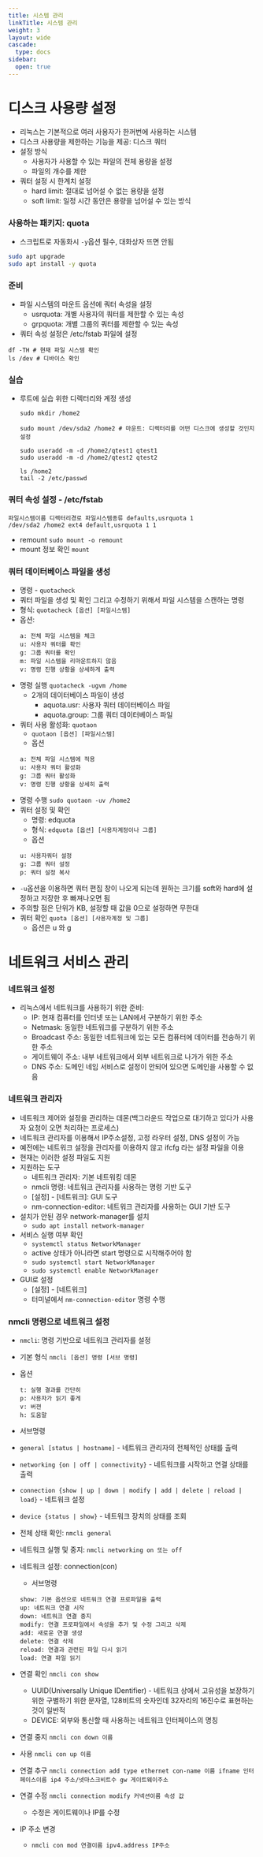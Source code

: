 ```yaml
---
title: 시스템 관리
linkTitle: 시스템 관리
weight: 3
layout: wide
cascade:
  type: docs
sidebar:
  open: true
---
```

# 디스크 사용량 설정
- 리눅스는 기본적으로 여러 사용자가 한꺼번에 사용하는 시스템
- 디스크 사용량을 제한하는 기능을 제공: 디스크 쿼터
- 설정 방식
  - 사용자가 사용할 수 있는 파일의 전체 용량을 설정
  - 파일의 개수를 제한
- 쿼터 설정 시 한계치 설정
  - hard limit: 절대로 넘어설 수 없는 용량을 설정
  - soft limit: 일정 시간 동안은 용량을 넘어설 수 있는 방식

### 사용하는 패키지: quota
- 스크립트로 자동화시 `-y`옵션 필수, 대화상자 뜨면 안됨
```bash
sudo apt upgrade
sudo apt install -y quota
```

### 준비
- 파일 시스템의 마운트 옵션에 쿼터 속성을 설정
  - usrquota: 개별 사용자의 쿼터를 제한할 수 있는 속성
  - grpquota: 개별 그룹의 쿼터를 제한할 수 있는 속성
- 쿼터 속성 설정은 /etc/fstab 파일에 설정
```
df -TH # 현재 파일 시스템 확인
ls /dev # 디바이스 확인
```

### 실습
- 루트에 실습 위한 디렉터리와 계정 생성
  ```
  sudo mkdir /home2
  
  sudo mount /dev/sda2 /home2 # 마운트: 디렉터리를 어떤 디스크에 생성할 것인지 설정

  sudo useradd -m -d /home2/qtest1 qtest1
  sudo useradd -m -d /home2/qtest2 qtest2

  ls /home2
  tail -2 /etc/passwd
  ```

### 쿼터 속성 설정 - /etc/fstab 
```
파일시스템이름 디렉터리경로 파일시스템종류 defaults,usrquota 1
/dev/sda2 /home2 ext4 default,usrquota 1 1
```
- remount `sudo mount -o remount`
- mount 정보 확인 `mount` 

### 쿼터 데이터베이스 파일을 생성
- 명령 - `quotacheck`
- 쿼터 파일을 생성 및 확인 그리고 수정하기 위해서 파일 시스템을 스캔하는 명령
- 형식: `quotacheck [옵션] [파일시스템]`
- 옵션:
  ```
  a: 전체 파일 시스템을 체크
  u: 사용자 쿼터를 확인
  g: 그룹 쿼터를 확인
  m: 파일 시스템을 리마운트하지 않음
  v: 명령 진행 상황을 상세하게 출력
  ```
- 명령 실행 `quotacheck -ugvm /home`
  - 2개의 데이터베이스 파일이 생성
    - aquota.usr: 사용자 쿼터 데이터베이스 파일
    - aquota.group: 그룹 쿼터 데이터베이스 파일
- 쿼터 사용 활성화: `quotaon`
  - `quotaon [옵션] [파일시스템]`
  - 옵션
  ```
  a: 전체 파일 시스템에 적용
  u: 사용자 쿼터 활성화
  g: 그룹 쿼터 활성화
  v: 명령 진행 상황을 상세히 출력
  ```
- 명령 수행 `sudo quotaon -uv /home2`
- 쿼터 설정 및 확인
  - 명령: edquota
  - 형식: `edquota [옵션] [사용자계정이나 그룹]`
  - 옵션
  ```
  u: 사용자쿼터 설정
  g: 그룹 쿼터 설정
  p: 쿼터 설정 복사
  ```
- `-u`옵션을 이용하면 쿼터 편집 창이 나오게 되는데 원하는 크기를 soft와 hard에 설정하고 저장한 후 빠져나오면 됨
- 주의할 점은 단위가 KB, 설정할 때 값을 0으로 설정하면 무한대
- 쿼터 확인 `quota [옵션] [사용자계정 및 그룹]`
  - 옵션은 u 와 g

# 네트워크 서비스 관리
### 네트워크 설정
- 리눅스에서 네트워크를 사용하기 위한 준비:
  - IP: 현재 컴퓨터를 인터넷 또는 LAN에서 구분하기 위한 주소
  - Netmask: 동일한 네트워크를 구분하기 위한 주소
  - Broadcast 주소: 동일한 네트워크에 있는 모든 컴퓨터에 데이터를 전송하기 위한 주소
  - 게이트웨이 주소: 내부 네트워크에서 외부 네트워크로 나가가 위한 주소
  - DNS 주소: 도메인 네임 서비스로 설정이 안되어 있으면 도메인을 사용할 수 없음

### 네트워크 관리자
- 네트워크 제어와 설정을 관리하는 데몬(백그라운드 작업으로 대기하고 있다가 사용자 요청이 오면 처리하는 프로세스)
- 네트워크 관리자를 이용해서 IP주소설정, 고정 라우터 설정, DNS 설정이 가능
- 예전에는 네트워크 설정을 관리자를 이용하지 않고 ifcfg 라는 설정 파일을 이용
- 현재는 이러한 설정 파일도 지원
- 지원하는 도구
  - 네트워크 관리자: 기본 네트워킹 데몬
  - nmcli 명령: 네트워크 관리자를 사용하는 명령 기반 도구
  - [설정] - [네트워크]: GUI 도구
  - nm-connection-editor: 네트워크 관리자를 사용하는 GUI 기반 도구
- 설치가 안된 경우 network-manager를 설치
  - `sudo apt install network-manager`
- 서비스 실행 여부 확인
  - `systemctl status NetworkManager`
  - active 상태가 아니라면 start 명령으로 시작해주어야 함
  - `sudo systemctl start NetworkManager`
  - `sudo systemctl enable NetworkManager`
- GUI로 설정
  - [설정] - [네트워크]
  - 터미널에서 `nm-connection-editor` 명령 수행

### nmcli 명령으로 네트워크 설정
- `nmcli`: 명령 기반으로 네트워크 관리자를 설정
- 기본 형식 `nmcli [옵션] 명령 [서브 명령]`
- 옵션
  ```
  t: 실행 결과를 간단히
  p: 사용자가 읽기 좋게
  v: 버젼
  h: 도움말
  ```
- 서브명령 
- `general [status | hostname]` - 네트워크 관리자의 전체적인 상태를 출력
- `networking {on | off | connectivity}` - 네트워크를 시작하고 연결 상태를 출력
- `connection {show | up | down | modify | add | delete | reload | load}` - 네트워크 설정
- `device {status | show}` - 네트워크 장치의 상태를 조회

- 전체 상태 확인: `nmcli general`
- 네트워크 실행 및 중지: `nmcli networking on 또는 off`
- 네트워크 설정: connection(con)
  - 서브명령
  ```
  show: 기본 옵션으로 네트워크 연결 프로파일을 출력
  up: 네트워크 연결 시작
  down: 네트워크 연결 중지
  modify: 연결 프로파일에서 속성을 추가 및 수정 그리고 삭제
  add: 새로운 연결 생성
  delete: 연결 삭제
  reload: 연결과 관련된 파일 다시 읽기
  load: 연결 파일 읽기
  ```
- 연결 확인 `nmcli con show`
  - UUID(Universally Unique IDentifier) - 네트워크 상에서 고유성을 보장하기 위한 구별하기 위한 문자열, 128비트의 숫자인데 32자리의 16진수로 표현하는 것이 일반적
  - DEVICE: 외부와 통신할 때 사용하는 네트워크 인터페이스의 명칭
- 연결 중지 `nmcli con down 이름`
- 사용 `nmcli con up 이름`
- 연결 추구 
  `nmcli connection add type ethernet con-name 이름 ifname 인터페이스이름 ip4 주소/넷마스크비트수 gw 게이트웨이주소`
- 연결 수정
  `nmcli connection modify 커넥션이름 속성 값`
  - 수정은 게이트웨이나 IP를 수정
- IP 주소 변경
  - `nmcli con mod 연결이름 ipv4.address IP주소`
